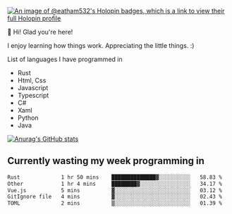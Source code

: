 [![An image of @eatham532's Holopin badges, which is a link to view their full Holopin profile](https://holopin.me/eatham532)](https://holopin.io/@eatham532)


👋 Hi! Glad you're here!

I enjoy learning how things work. Appreciating the little things. :)


List of languages I have programmed in
- Rust
- Html, Css
- Javascript
- Typescript
- C#
- Xaml
- Python
- Java

[![Anurag's GitHub stats](https://github-readme-stats.vercel.app/api?username=Eatham532&theme=dark)](https://github.com/anuraghazra/github-readme-stats)


## Currently wasting my week programming in
<!--START_SECTION:waka-->

```txt
Rust             1 hr 50 mins    ██████████████▓░░░░░░░░░░   58.83 %
Other            1 hr 4 mins     ████████▓░░░░░░░░░░░░░░░░   34.17 %
Vue.js           5 mins          ▓░░░░░░░░░░░░░░░░░░░░░░░░   03.12 %
GitIgnore file   4 mins          ▓░░░░░░░░░░░░░░░░░░░░░░░░   02.43 %
TOML             2 mins          ▒░░░░░░░░░░░░░░░░░░░░░░░░   01.39 %
```

<!--END_SECTION:waka-->
